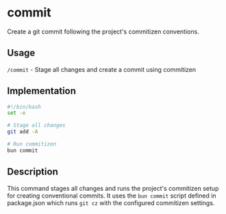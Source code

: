 # commit

Create a git commit following the project's commitizen conventions.

## Usage

`/commit` - Stage all changes and create a commit using commitizen

## Implementation

```bash
#!/bin/bash
set -e

# Stage all changes
git add -A

# Run commitizen
bun commit
```

## Description

This command stages all changes and runs the project's commitizen setup for creating conventional commits. It uses the `bun commit` script defined in package.json which runs `git cz` with the configured commitizen settings.
